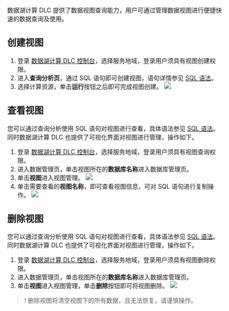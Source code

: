 ﻿数据湖计算 DLC 提供了数据视图查询能力，用户可通过管理数据视图进行便捷快速的数据查询及使用。

## 创建视图
1. 登录 [数据湖计算 DLC 控制台](https://console.cloud.tencent.com/dlc)，选择服务地域，登录用户须具有视图创建权限。
2. 进入**查询分析页**，通过 SQL 语句即可创建视图，语句详情参见 [SQL 语法](https://cloud.tencent.com/document/product/1342/61796)。
3. 选择计算资源，单击**运行**按钮之后即可完成视图创建。
![](https://qcloudimg.tencent-cloud.cn/raw/4fc75eae1ad4c41af1589f831ec2a515.png)

## 查看视图
您可以通过查询分析使用 SQL 语句对视图进行查看，具体语法参见 [SQL 语法](https://cloud.tencent.com/document/product/1342/61796)。同时数据湖计算 DLC 也提供了可视化界面对视图进行管理，操作如下。
1. 登录 [数据湖计算 DLC 控制台](https://console.cloud.tencent.com/dlc)，选择服务地域，登录用户须具有视图查询权限。
2. 进入数据管理页，单击视图所在的**数据库名称**进入数据库管理页。
3. 单击**视图**进入视图管理。
![](https://qcloudimg.tencent-cloud.cn/raw/a01e40f96cfe7d472cbd18ae97953865.png)
4. 单击需要查看的**视图名称**，即可查看视图信息，可对 SQL 语句进行复制操作。
![](https://qcloudimg.tencent-cloud.cn/raw/7740491f5b6a78938bda0e9f0ad74b7e.png)

## 删除视图
您可以通过查询分析使用 SQL 语句对视图进行查看，具体语法参见 [SQL 语法](https://cloud.tencent.com/document/product/1342/61796)。同时数据湖计算 DLC 也提供了可视化界面对视图进行管理，操作如下。
1. 登录 [数据湖计算 DLC 控制台](https://console.cloud.tencent.com/dlc)，选择服务地域，登录用户须具有视图删除权限。
2. 进入数据管理页，单击视图所在的**数据库名称**进入数据库管理页。
3. 单击**视图**进入视图管理，单击**删除**按钮即可将视图删除。
![](https://qcloudimg.tencent-cloud.cn/raw/fb036d1cce773b4fac9b966d9d65eaa9.png)

>! 删除视图将清空视图下的所有数据，且无法恢复，请谨慎操作。
